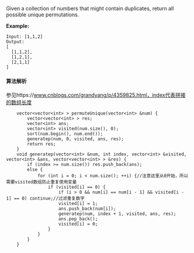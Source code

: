 Given a collection of numbers that might contain duplicates, return all possible unique permutations.<br>

**Example:**<br>
```
Input: [1,1,2]
Output:
[
  [1,1,2],
  [1,2,1],
  [2,1,1]
]
```
#### 算法解析
参见https://www.cnblogs.com/grandyang/p/4359825.html，index代表拼接的数组长度
```
	vector<vector<int> > permuteUnique(vector<int> &num) {
		vector<vector<int> > res;
		vector<int> ans;
		vector<int> visited(num.size(), 0);
		sort(num.begin(), num.end());
		generatep(num, 0, visited, ans, res);
		return res;
	}
	void generatep(vector<int> &num, int index, vector<int> &visited, vector<int> &ans, vector<vector<int> > &res) {
		if (index >= num.size()) res.push_back(ans);
		else {
			for (int i = 0; i < num.size(); ++i) {//注意这里从0开始，所以需要visited数组防止重复使用变量
				if (visited[i] == 0) {
					if (i > 0 && num[i] == num[i - 1] && visited[i - 1] == 0) continue;//过滤重复数字
					visited[i] = 1;
					ans.push_back(num[i]);
					generatep(num, index + 1, visited, ans, res);
					ans.pop_back();
					visited[i] = 0;
				}
			}
		}
	}
```
